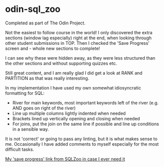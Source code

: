 # odin-sql_zoo

Completed as part of The Odin Project.

Not the easiest to follow course in the world! I only discovered the extra sections (window lag especially) right at the end, when looking through other student submissions in TOP. Then I checked the 'Save Progress' screen and - whole new sections to complete!

I can see why these were hidden away, as they were less structured than the other sections and without supporting quizzes etc.

Still great content, and I am really glad I did get a look at RANK and PARTITION as that was really interesting.

In my implementation I have used my own somewhat idiosyncratic formatting for SQL:
- River for main keywords, most important keywords left of the river (e.g. AND goes on right of the river)
- Line up multiple columns lightly indented when needed
- Brackets lined up vertically opening and closing when needed
- For joins, put the join on the same line if possible and line up conditions in a sensible way.

It is not 'correct' or going to pass any linting, but it is what makes sense to me. Occasionally I have added comments to myself especially for the most difficult tasks.

[My 'save progress' link from SQLZoo in case I ever need it](https://sqlzoo.net/progress/293045002241)
